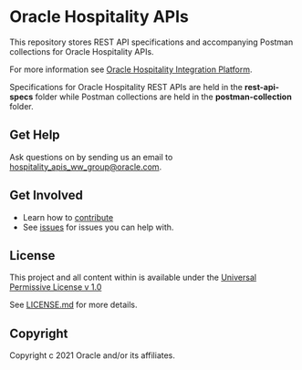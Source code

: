 # Oracle Hospitality APIs

This repository stores REST API specifications and accompanying Postman collections for Oracle Hospitality APIs.

For more information see [Oracle Hospitality Integration Platform](https://www.oracle.com/industries/hospitality/integration-platform/).

Specifications for Oracle Hospitality REST APIs are held in the **rest-api-specs** folder while Postman collections are held in the **postman-collection** folder.

## Get Help

Ask questions on by sending us an email to <hospitality_apis_ww_group@oracle.com>.

## Get Involved

* Learn how to [contribute](CONTRIBUTING.md)
* See [issues](https://github.com/oracle/hospitality-api-docs/issues) for issues you can help with.

## License

This project and all content within is available under the [Universal Permissive License v 1.0](http://oss.oracle.com/licenses/upl)

See [LICENSE.md](LICENSE.md) for more details.

## Copyright

Copyright c 2021 Oracle and/or its affiliates.
